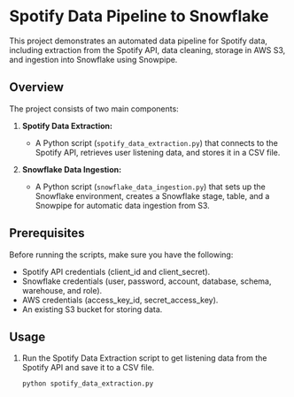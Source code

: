 # Spotify Data Pipeline to Snowflake

This project demonstrates an automated data pipeline for Spotify data, including extraction from the Spotify API, data cleaning, storage in AWS S3, and ingestion into Snowflake using Snowpipe.

## Overview

The project consists of two main components:

1. **Spotify Data Extraction:**
   - A Python script (`spotify_data_extraction.py`) that connects to the Spotify API, retrieves user listening data, and stores it in a CSV file.

2. **Snowflake Data Ingestion:**
   - A Python script (`snowflake_data_ingestion.py`) that sets up the Snowflake environment, creates a Snowflake stage, table, and a Snowpipe for automatic data ingestion from S3.

## Prerequisites

Before running the scripts, make sure you have the following:

- Spotify API credentials (client_id and client_secret).
- Snowflake credentials (user, password, account, database, schema, warehouse, and role).
- AWS credentials (access_key_id, secret_access_key).
- An existing S3 bucket for storing data.

## Usage

1. Run the Spotify Data Extraction script to get listening data from the Spotify API and save it to a CSV file.

   ```bash
   python spotify_data_extraction.py
